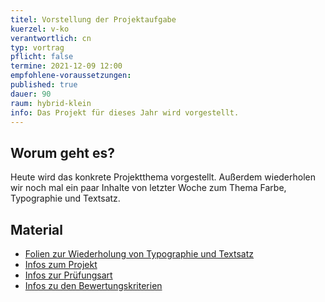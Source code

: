 ```yaml
---
titel: Vorstellung der Projektaufgabe
kuerzel: v-ko
verantwortlich: cn
typ: vortrag
pflicht: false
termine: 2021-12-09 12:00
empfohlene-voraussetzungen: 
published: true
dauer: 90
raum: hybrid-klein
info: Das Projekt für dieses Jahr wird vorgestellt.
---
```


## Worum geht es?

Heute wird das konkrete Projektthema vorgestellt. Außerdem wiederholen wir noch mal ein paar Inhalte von letzter Woche zum Thema Farbe, Typographie und Textsatz.

## Material

- [Folien zur Wiederholung von Typographie und Textsatz](../../download/inputs/woche-11/typographie_und_textsatz.pdf)
- [Infos zum Projekt](/mi-bachelor-screendesign/projekt-2020/)
- [Infos zur Prüfungsart](/mi-bachelor-screendesign/projektpraesentationspruefung/)
- [Infos zu den Bewertungskriterien](/mi-bachelor-screendesign/niveaustufen/)
